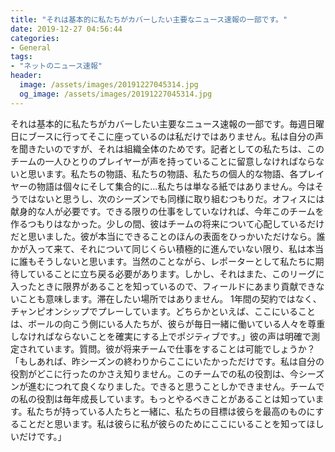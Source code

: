 ```yaml
---
title: "それは基本的に私たちがカバーしたい主要なニュース速報の一部です。"
date: 2019-12-27 04:56:44
categories:
- General
tags:
- "ネットのニュース速報"
header:
  image: /assets/images/20191227045314.jpg
  og_image: /assets/images/20191227045314.jpg
---
```


それは基本的に私たちがカバーしたい主要なニュース速報の一部です。毎週日曜日にブースに行ってそこに座っているのは私だけではありません。私は自分の声を聞きたいのですが、それは組織全体のためです。記者としての私たちは、このチームの一人ひとりのプレイヤーが声を持っていることに留意しなければならないと思います。私たちの物語、私たちの物語、私たちの個人的な物語、各プレイヤーの物語は個々にそして集合的に...私たちは単なる紙ではありません。今はそうではないと思うし、次のシーズンでも同様に取り組むつもりだ。オフィスには献身的な人が必要です。できる限りの仕事をしていなければ、今年このチームを作るつもりはなかった。少しの間、彼はチームの将来について心配しているだけだと思いました。彼が本当にできることのほんの表面をひっかいただけなら。誰かが入って来て、それについて同じくらい積極的に進んでいない限り、私は本当に誰もそうしないと思います。当然のことながら、レポーターとして私たちに期待していることに立ち戻る必要があります。しかし、それはまた、このリーグに入ったときに限界があることを知っているので、フィールドにあまり貢献できないことも意味します。滞在したい場所ではありません。 1年間の契約ではなく、チャンピオンシップでプレーしています。どちらかといえば、ここにいることは、ボールの向こう側にいる人たちが、彼らが毎日一緒に働いている人々を尊重しなければならないことを確実にする上でポジティブです。」彼の声は明確で測定されています。質問。彼が将来チームで仕事をすることは可能でしょうか？「もしあれば、昨シーズンの終わりからここにいたかっただけです。私は自分の役割がどこに行ったのかさえ知りません。このチームでの私の役割は、今シーズンが進むにつれて良くなりました。できると思うことしかできません。チームでの私の役割は毎年成長しています。もっとやるべきことがあることは知っています。私たちが持っている人たちと一緒に、私たちの目標は彼らを最高のものにすることだと思います。私は彼らに私が彼らのためにここにいることを知ってほしいだけです。」

